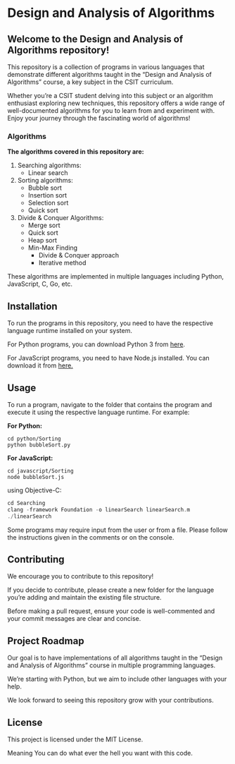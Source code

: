 # Design and Analysis of Algorithms

## Welcome to the Design and Analysis of Algorithms repository!

This repository is a collection of programs in various languages that demonstrate different algorithms taught in the “Design and Analysis of Algorithms” course, a key subject in the CSIT curriculum.

Whether you’re a CSIT student delving into this subject or an algorithm enthusiast exploring new techniques, this repository offers a wide range of well-documented algorithms for you to learn from and experiment with. Enjoy your journey through the fascinating world of algorithms!


### Algorithms
**The algorithms covered in this repository are:**
1. Searching algorithms:
    - Linear search
2. Sorting algorithms:
    - Bubble sort
    - Insertion sort
    - Selection sort
    - Quick sort
3. Divide & Conquer Algorithms:
    - Merge sort
    - Quick sort
    - Heap sort
    - Min-Max Finding
        - Divide & Conquer approach
        - Iterative method


These algorithms are implemented in multiple languages including Python, JavaScript, C, Go, etc.

## Installation
To run the programs in this repository, you need to have the respective language runtime installed on your system.

For Python programs, you can download Python 3 from [here](https://www.python.org/downloads/).

For JavaScript programs, you need to have Node.js installed. You can download it from [here.](https://nodejs.org/en)

## Usage
To run a program, navigate to the folder that contains the program and execute it using the respective language runtime. For example:

**For Python:**
```
cd python/Sorting
python bubbleSort.py
```

**For JavaScript:**
```
cd javascript/Sorting
node bubbleSort.js
```

using Objective-C: <br>

```objective-c
cd Searching
clang -framework Foundation -o linearSearch linearSearch.m
./linearSearch
```

Some programs may require input from the user or from a file. Please follow the instructions given in the comments or on the console.

## Contributing

We encourage you to contribute to this repository!

If you decide to contribute, please create a new folder for the language you’re adding and maintain the existing file structure.

Before making a pull request, ensure your code is well-commented and your commit messages are clear and concise.

## Project Roadmap

Our goal is to have implementations of all algorithms taught in the “Design and Analysis of Algorithms” course in multiple programming languages.

We’re starting with Python, but we aim to include other languages with your help.

We look forward to seeing this repository grow with your contributions.

## License

This project is licensed under the MIT License.

Meaning You can do what ever the hell you want with this code.
